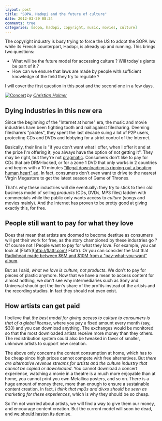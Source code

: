 ```yaml
---
layout: post
title: "SOPA, Hadopi and the future of culture"
date: 2012-03-29 08:24
comments: true
categories: [sopa, hadopi, copyright, music, movies, culture]
---
```


The copyright industry is busy trying to force the US to adopt the SOPA
law while its French counterpart, Hadopi, is already up and
running. This brings two questions:

* What will be the future model for accessing culture ? Will today's
  giants be part of it ?
* How can we ensure that laws are made by people with sufficient
  knowledge of the field they try to regulate ?

I will cover the first question in this post and the second one in a few
days.


[![Concert](http://farm3.staticflickr.com/2608/3697785107_579dac8a0f_n.jpg)](http://www.flickr.com/photos/27539822@N05/3697785107/)
*by [Christian Holmer](http://www.christianholmer.com/ "Author")*  


## Dying industries in this new era
Since the beginning of the "Internet at home" era, the music and movie
industries have been fighting tooth and nail against filesharing.
Deeming filesharers "pirates", they spent the last decade suing a lot of
P2P users, protecting CDs and DVDs and lobbying for a strict control of
the Internet.  

Basically, their line is "if you don't want what I
offer, when I offer it and at the price I'm offering it, you always have
the option of not getting it". They may be right, but they're not [pragmatic](http://www.marco.org/2012/02/25/right-vs-pragmatic "pragmatic"). Consumers don't like to pay for CDs that are DRM-locked, or for a zone 1 DVD that only works in 2 countries and begins with a 10 minutes ["illegal downloading is ripping out a beating human heart" ad](http://www.youtube.com/watch?v=OWPfcEOr2Yg "Bender piracy warning"). In fact, consumers don't even want to drive to the nearest Virgin Megastore to get the latest season of Game of Thrones.  

That's why these industries will die eventually: they try to stick to
their old business model of selling *products* (CDs, DVDs, MP3 files) ladden with commercials while the public only
wants access to *culture* (songs and movies mainly). And the Internet has proven
to be pretty good at giving exactly this, for free.


## People still want to pay for what they love
Does that mean that artists are doomed to become destitue as consumers
will get their work for free, as the story championed by these
industries go ? Of course not ! People want to pay for what they love.
For example, you can look at [Flattr](http://flattr.com/ Flattr). Or you
can consider the fact that [Radiohead made between $6M and $10M from a
"pay-what-you-want" album](http://www.wired.com/listening_post/2007/10/estimates-radio/ "Radiohead").  

But as I said, *what we love is culture, not products*. We don't to pay
for pieces of plastic anymore. Now that we have a mean to access content
for almost nothing, we don't see why intermediaries such as Sony and
Universal should get the lion's share of the profits instead of the
artists and the recording studios. In fact they should not even exist.


## How artists can get paid
I believe that *the best model for giving access to culture to consumers
is that of a global license*, where you pay a fixed amount every month
(say, $30) and you can download anything. The exchanges would be
monitored so that the most downloaded artists receive more money than
they others. The redistribution system could also be tweaked in favor of
smaller, unknown artists to support new creation.  

The above only concerns the content consumption at home, which has to be
cheap since high prices cannot compete with free alternatives. But *there
are alternative revenue streams for artists and the culture industry that cannot be copied or downloaded*. You cannot download a concert
experience, watching a movie in a theatre is a much more enjoyable than at home, you cannot print you own Metallica posters, and
so on. There is a huge amount of money there, more than enough to ensure
a sustainable content creation. In fact, *I think that mp3s and divxs
should be seen as marketing for these experiences*, which is why they
should be so cheap.  

So I'm not worried about artists, we will find a way to give them our
money, and encourage content creation. But the current model will soon
be dead, and [we should hasten its demise](http://ycombinator.com/rfs9.html "we should hasten its demise").

